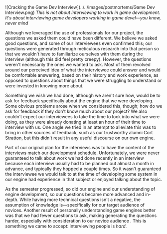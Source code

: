![Cracking the Game Dev Interview](../../images/postmortems/Game Dev Interview.png)
*This is not about interviewing to work in game development. It's about interviewing game developers working in game devel—you know, never mind*

Although we leveraged the use of professionals for our project, the questions we asked them could have been different. We believe we asked good questions, and some of our interviewees even confirmed this; our questions were generated through meticulous research into that person so that we wouldn't have to familiarize ourselves with them during the interview (although this did feel pretty creepy). However, the questions weren't necessarily the ones we wanted to ask. Most of them revolved around our perceived idea of what the interviewee could answer and would be comfortable answering, based on their history and work experience, as opposed to questions about things that we were struggling to understand or were invested in knowing more about.

Something we wish we had done, although we aren't sure how, would be to ask for feedback specifically about the engine that we were developing. Some obvious problems arose when we considered this, though; how do we ask for feedback if they don't know much about our project? We also couldn't expect our interviewees to take the time to look into what we were doing, as they were already donating at least an hour of their time to interview with us. One angle we tried in an attempt to alleviate this was to bring in other sources of feedback, such as our trustworthy alumni Cort Stratton, but this didn't result in any useful discourse on our own engine. 

Part of our original plan for the interviews was to have the content of the interviews match our development schedule. Unfortunately, we were never guaranteed to talk about work we had done recently in an interview because each interview usually had to be planned out almost a month in advance, and typically they hopped a couple times. So it wasn't guaranteed the interviewee we would talk to at the time of developing some system in our engine had experience in that subject or enjoyed talking about the topic.

As the semester progressed, so did our engine and our understanding of engine development, so our questions became more advanced and in-depth. While having more technical questions isn't a negative, the assumption of knowledge is—specifically for our target audience of novices. Another result of personally understanding game engines better was that we had fewer questions to ask, making generating the questions harder, especially with consideration to our novice audience . This is something we came to accept: interviewing people is *hard*.